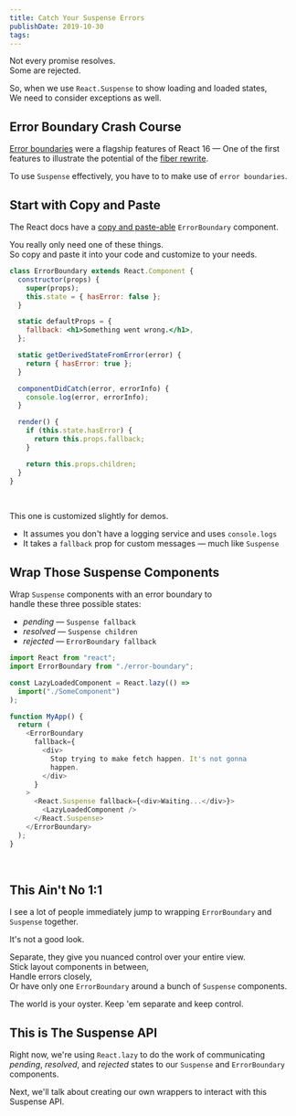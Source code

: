 ```yaml
---
title: Catch Your Suspense Errors
publishDate: 2019-10-30
tags:
---
```


Not every promise resolves.  
Some are rejected.

So, when we use `React.Suspense` to show loading and loaded states,  
We need to consider exceptions as well.

## Error Boundary Crash Course

[Error boundaries](https://reactjs.org/blog/2017/09/26/react-v16.0.html#better-error-handling) were a flagship features of React 16 —
One of the first features to illustrate the potential of the [fiber rewrite](https://engineering.fb.com/web/react-16-a-look-inside-an-api-compatible-rewrite-of-our-frontend-ui-library/).

To use `Suspense` effectively, you have to to make use of `error boundaries`.

## Start with Copy and Paste

The React docs have a [copy and paste-able](https://reactjs.org/docs/error-boundaries.html#introducing-error-boundaries) `ErrorBoundary` component.

You really only need one of these things.  
So copy and paste it into your code and customize to your needs.

```jsx
class ErrorBoundary extends React.Component {
  constructor(props) {
    super(props);
    this.state = { hasError: false };
  }

  static defaultProps = {
    fallback: <h1>Something went wrong.</h1>,
  };

  static getDerivedStateFromError(error) {
    return { hasError: true };
  }

  componentDidCatch(error, errorInfo) {
    console.log(error, errorInfo);
  }

  render() {
    if (this.state.hasError) {
      return this.props.fallback;
    }

    return this.props.children;
  }
}
```

<br />

This one is customized slightly for demos.

- It assumes you don't have a logging service and uses `console.logs`
- It takes a `fallback` prop for custom messages — much like `Suspense`

## Wrap Those Suspense Components

Wrap `Suspense` components with an error boundary to  
handle these three possible states:

- _pending_ — `Suspense fallback`
- _resolved_ — `Suspense children`
- _rejected_ — `ErrorBoundary fallback`

```js
import React from "react";
import ErrorBoundary from "./error-boundary";

const LazyLoadedComponent = React.lazy(() =>
  import("./SomeComponent")
);

function MyApp() {
  return (
    <ErrorBoundary
      fallback={
        <div>
          Stop trying to make fetch happen. It's not gonna
          happen.
        </div>
      }
    >
      <React.Suspense fallback={<div>Waiting...</div>}>
        <LazyLoadedComponent />
      </React.Suspense>
    </ErrorBoundary>
  );
}
```

<br />

## This Ain't No 1:1

I see a lot of people immediately jump to wrapping `ErrorBoundary` and `Suspense` together.

It's not a good look.

Separate, they give you nuanced control over your entire view.  
Stick layout components in between,  
Handle errors closely,  
Or have only one `ErrorBoundary` around a bunch of `Suspense` components.

The world is your oyster.
Keep 'em separate and keep control.

## This is The Suspense API

Right now, we're using `React.lazy` to do the work of communicating _pending_, _resolved_, and _rejected_ states to our `Suspense` and `ErrorBoundary` components.

Next, we'll talk about creating our own wrappers to interact with this Suspense API.
